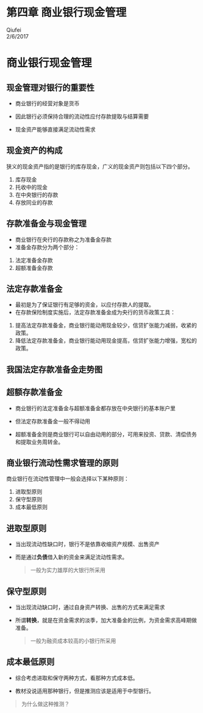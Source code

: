 # 第四章  商业银行现金管理
Qiufei  
2/6/2017  



#   商业银行现金管理 #


## 现金管理对银行的重要性 ##

* 商业银行的经营对象是货币

* 因此银行必须保持合理的流动性应付存款提取与结算需要

* 现金资产能够直接满足流动性需求

## 现金资产的构成 ##

狭义的现金资产指的是银行的库存现金，广义的现金资产则包括以下四个部分。

1. 库存现金
2. 托收中的现金
3. 在中央银行的存款
4. 存放同业的存款

## 存款准备金与现金管理 ##

* 商业银行在央行的存款称之为准备金存款
* 准备金存款分为两个部分：
1. 法定准备金存款
2. 超额准备金存款

## 法定存款准备金 ##

* 最初是为了保证银行有足够的资金，以应付存款人的提取。
* 在存款保险制度实施后，法定存款准备金成为央行的货币政策工具：
1. 提高法定存款准备金，商业银行能动用现金较少，信贷扩张能力减弱，收紧的政策。
2. 降低法定存款准备金，商业银行能动用现金提高，信贷扩张能力增强，宽松的政策。


## 我国法定存款准备金走势图 ##



## 超额存款准备金 ##

* 商业银行的法定准备金与超额准备金都存放在中央银行的基本账户里

* 但法定存款准备金一般不得动用

* 超额准备金则是商业银行可以自由动用的部分，可用来投资、贷款、清偿债务和提取业务周转金。


## 商业银行流动性需求管理的原则 ##

商业银行在流动性管理中一般会选择以下某种原则：

1. 进取型原则
2. 保守型原则
3. 成本最低原则

## 进取型原则 ##

* 当出现流动性缺口时，银行不是依靠收缩资产规模、出售资产

* 而是通过**负债**借入新的资金来满足流动性需求。

    > 一般为实力雄厚的大银行所采用

## 保守型原则 ##
* 当出现流动缺口时，通过自身资产转换、出售的方式来满足需求
* 所谓**转换**，就是在资金需求的淡季，加大准备金的比例，为资金需求高峰期做准备。

	> 一般为融资成本较高的小银行所采用

## 成本最低原则 ##

* 综合考虑进取和保守两种方式，看那种方式成本低。

* 教材没说适用那种银行，但是推测应该是适用于中型银行。

> 为什么做这种推测？




